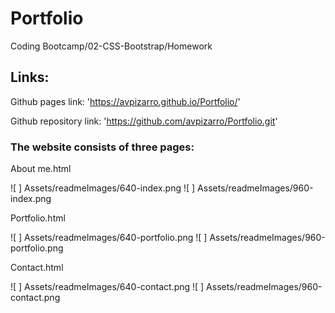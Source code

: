 # Portfolio

Coding Bootcamp/02-CSS-Bootstrap/Homework

## Links:

Github pages link: 'https://avpizarro.github.io/Portfolio/'

Github repository link: 'https://github.com/avpizarro/Portfolio.git'


### The website consists of three pages: 

 About me.html

![ ] Assets/readmeImages/640-index.png
![ ] Assets/readmeImages/960-index.png


Portfolio.html

![ ] Assets/readmeImages/640-portfolio.png
![ ] Assets/readmeImages/960-portfolio.png


Contact.html

![ ] Assets/readmeImages/640-contact.png
![ ] Assets/readmeImages/960-contact.png






